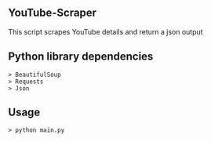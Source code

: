 YouTube-Scraper
------------------------------------------------------------
This script scrapes YouTube details and return a json output

Python library dependencies
------------------------------------------------------------
    > BeautifulSoup
    > Requests
    > Json

Usage
------------------------------------------------------------
    > python main.py
